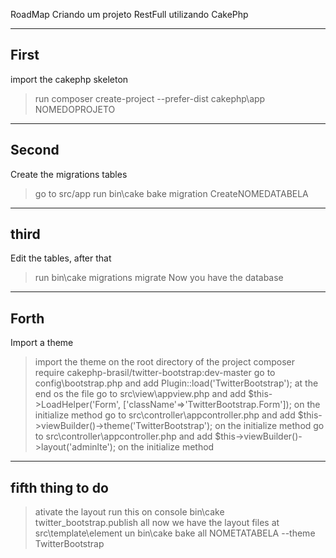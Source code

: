 RoadMap Criando um projeto RestFull utilizando CakePhp

---
First
---

import the cakephp skeleton
> run composer create-project --prefer-dist cakephp\app NOMEDOPROJETO

---
Second
---

Create the migrations tables
> go to src/app
> run bin\cake bake migration CreateNOMEDATABELA
 
---
third
---

Edit the tables, after that 
> run bin\cake migrations migrate
Now you have the database

---
Forth
---

Import a theme
> import the theme on the root directory of the project
> composer require cakephp-brasil/twitter-bootstrap:dev-master
> go to config\bootstrap.php and add Plugin::load('TwitterBootstrap'); at the end os the file
> go to src\view\appview.php and add $this->LoadHelper('Form', ['className'=>'TwitterBootstrap.Form']); on the initialize method
> go to src\controller\appcontroller.php and add $this->viewBuilder()->theme('TwitterBootstrap');  on the initialize method
> go to src\controller\appcontroller.php and add $this->viewBuilder()->layout('adminlte'); on the initialize method


---
fifth thing to do 
---

> ativate the layout
> run this on console bin\cake twitter_bootstrap.publish all
> now we have the layout files at src\template\element
> un bin\cake bake all NOMETATABELA --theme TwitterBootstrap